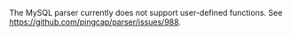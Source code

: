 The MySQL parser currently does not support user-defined functions. See
https://github.com/pingcap/parser/issues/988.
